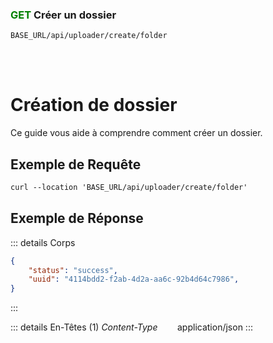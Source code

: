 ### <span style="color:green">GET</span> Créer un dossier

````
BASE_URL/api/uploader/create/folder
````

<br/> <br/> 

# Création de dossier
Ce guide vous aide à comprendre comment créer un dossier.


## Exemple de Requête

```txt
curl --location 'BASE_URL/api/uploader/create/folder'

```


## Exemple de Réponse

::: details Corps  

```json
{
    "status": "success",
    "uuid": "4114bdd2-f2ab-4d2a-aa6c-92b4d64c7986",
}
```
:::


::: details En-Têtes (1)
 *Content-Type*    &nbsp;&nbsp;&nbsp;&nbsp;&nbsp;&nbsp;     application/json
:::
